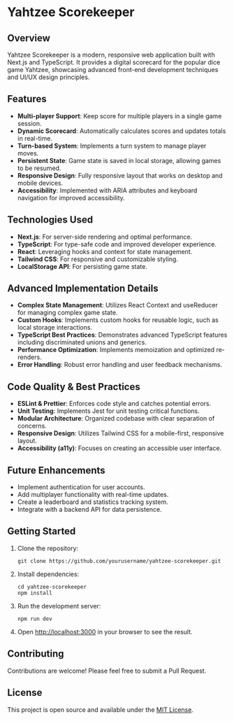 # Yahtzee Scorekeeper

## Overview

Yahtzee Scorekeeper is a modern, responsive web application built with Next.js and TypeScript. It provides a digital scorecard for the popular dice game Yahtzee, showcasing advanced front-end development techniques and UI/UX design principles.

## Features

- **Multi-player Support**: Keep score for multiple players in a single game session.
- **Dynamic Scorecard**: Automatically calculates scores and updates totals in real-time.
- **Turn-based System**: Implements a turn system to manage player moves.
- **Persistent State**: Game state is saved in local storage, allowing games to be resumed.
- **Responsive Design**: Fully responsive layout that works on desktop and mobile devices.
- **Accessibility**: Implemented with ARIA attributes and keyboard navigation for improved accessibility.

## Technologies Used

- **Next.js**: For server-side rendering and optimal performance.
- **TypeScript**: For type-safe code and improved developer experience.
- **React**: Leveraging hooks and context for state management.
- **Tailwind CSS**: For responsive and customizable styling.
- **LocalStorage API**: For persisting game state.

## Advanced Implementation Details

- **Complex State Management**: Utilizes React Context and useReducer for managing complex game state.
- **Custom Hooks**: Implements custom hooks for reusable logic, such as local storage interactions.
- **TypeScript Best Practices**: Demonstrates advanced TypeScript features including discriminated unions and generics.
- **Performance Optimization**: Implements memoization and optimized re-renders.
- **Error Handling**: Robust error handling and user feedback mechanisms.

## Code Quality & Best Practices

- **ESLint & Prettier**: Enforces code style and catches potential errors.
- **Unit Testing**: Implements Jest for unit testing critical functions.
- **Modular Architecture**: Organized codebase with clear separation of concerns.
- **Responsive Design**: Utilizes Tailwind CSS for a mobile-first, responsive layout.
- **Accessibility (a11y)**: Focuses on creating an accessible user interface.

## Future Enhancements

- Implement authentication for user accounts.
- Add multiplayer functionality with real-time updates.
- Create a leaderboard and statistics tracking system.
- Integrate with a backend API for data persistence.

## Getting Started

1. Clone the repository:

   ```
   git clone https://github.com/yourusername/yahtzee-scorekeeper.git
   ```

2. Install dependencies:

   ```
   cd yahtzee-scorekeeper
   npm install
   ```

3. Run the development server:

   ```
   npm run dev
   ```

4. Open [http://localhost:3000](http://localhost:3000) in your browser to see the result.

## Contributing

Contributions are welcome! Please feel free to submit a Pull Request.

## License

This project is open source and available under the [MIT License](LICENSE).
